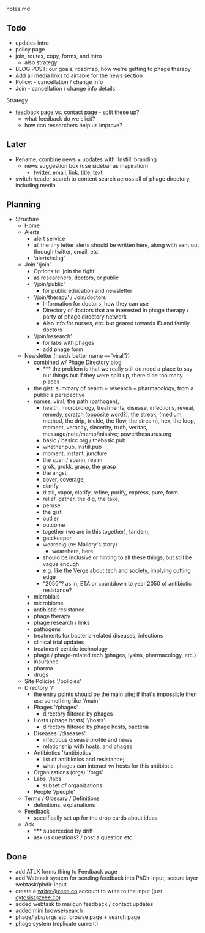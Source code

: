 notes.md



## Todo

- updates intro
- policy page
- join, routes, copy, forms, and intro
  - also strategy
- BLOG POST: our goals, roadmap, how we're getting to phage therapy
- Add all media links to airtable for the news section
- Policy: - cancellation / change info
- Join - cancellation / change info details

Strategy
  - feedback page vs. contact page - split these up?
    - what feedback do we elicit?
    - how can researchers help us improve?



## Later

- Rename, combine news + updates with 'Instill' branding
  - news suggestion box (use sidebar as inspiration)
    - twitter, email, link, title, text
- switch header search to content search across all of phage directory, including media

## Planning

- Structure
  - Home
  - Alerts
    - alert service
    - all the tiny letter alerts should be written here, along with sent out through twitter, email, etc.
    - 'alerts/:slug'
  - Join '/join'
    - Options to 'join the fight'
    - as researchers, doctors, or public
    - '/join/public'
      - for public education and newsletter
    - '/join/therapy' / Join/doctors
      - Information for doctors, how they can use
      - Directory of doctors that are interested in phage therapy / party of phage directory network
      - Also info for nurses, etc. but geared towards ID and family doctors
    - '/join/research'
      - for labs with phages
      - add phage form
  - Newsletter (needs better name — 'viral'?)
    - combined w/ Phage Directory blog
      - *** the problem is that we really still do need a place to say our things
            but if they were split up, there'd be too many places
    - the gist: summary of health + research + pharmacology, from a public's perspective
    - names: viral, the path (pathogen), 
      - health, microbiology, treatments, disease, infections, reveal, remedy, scratch (opposite word?), the streak, (medium, method, the drip, trickle, the flow, the stream), hex, the loop, moment, veracity, sincerity, truth, veritas, message/note/memo/missive; powerthesaurus.org
      - basic / basicc.org / thebasic.pub
      - whether.pub, instill.pub
      - moment, instant, juncture
      - the span / spann, realm
      - grok, grokk, grasp, the grasp
      - the angst,
      - cover, coverage, 
      - clarify
      - distil, vapor, clarify, refine, purify, express, pure, form
      - relief, gather, the dig, the take, 
      - peruse
      - the gist
      - outlier
      - outcome
      - together (we are in this together), tandem, 
      - gatekeeper 
      - wearebig (re: Mallory's story)
        - wearehere, here, 
      - should be inclusive or hinting to all these things, but still be vague enough
      - e.g. like the Verge about tech and society, implying cutting edge
      - "2050"? as in, ETA or countdown to year 2050 of antibiotic resistance?
    - microbials
    - microbiome
    - antibiotic resistance
    - phage therapy
    - phage research / links
    - pathogens
    - treatments for bacteria-related diseases, infections
    - clinical trial updates
    - treatment-centric technology
    - phage / phage-related tech (phages, lysins, pharmacology, etc.)
    - insurance 
    - pharma
    - drugs
  - Site Policies '/policies'
  - Directory '/' 
    - the entry points should be the main site; if that's impossible then
      use something like '/main'
    - Phages '/phages'
      - directory filtered by phages
    - Hosts (phage hosts) '/hosts'
      - directory filtered by phage hosts, bacteria
    - Diseases '/diseases'
      - infectious disease profile and news
      - relationship with hosts, and phages
    - Antibiotics '/antibiotics'
      - list of antibiotics and resistance;
      - what phages can interact w/ hosts for this antibiotic
    - Organizations (orgs) '/orgs'
    - Labs '/labs'
      - subset of organizations
    - People '/people'
  - Terms / Glossary / Definitions
    - definitions, explanations
  - Feedback
    - specifically set up for the drop cards about ideas
  - Ask
    - *** superceded by drift
    - ask us questions? / post a question etc.


## Done

- add ATLX forms thing to Feedback page
- add Webtask system for sending feedback into PhDir Input; secure layer webtask/phdir-input
- create a writer@zeee.co account to write to the input (just cytosis@zeee.co)
- added webtask to mailgun feedback / contact updates
- added mini browse/search
- phage/labs/orgs etc. browse page + search page
- phage system (replicate current)




